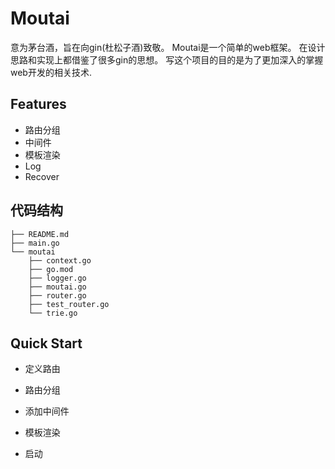 # Moutai 
意为茅台酒，旨在向gin(杜松子酒)致敬。
Moutai是一个简单的web框架。
在设计思路和实现上都借鉴了很多gin的思想。
写这个项目的目的是为了更加深入的掌握web开发的相关技术.
## Features
* 路由分组
* 中间件
* 模板渲染
* Log
* Recover
## 代码结构
```
├── README.md
├── main.go
└── moutai
    ├── context.go
    ├── go.mod
    ├── logger.go
    ├── moutai.go
    ├── router.go
    ├── test_router.go
    └── trie.go
```
## Quick Start

* 定义路由

* 路由分组

* 添加中间件

* 模板渲染

* 启动